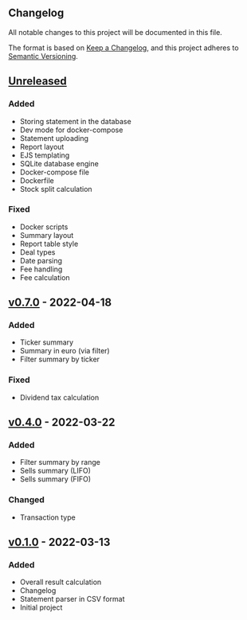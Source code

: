 ## Changelog

All notable changes to this project will be documented in this file.

The format is based on [Keep a Changelog](https://keepachangelog.com/en/1.0.0/),
and this project adheres to [Semantic Versioning](https://semver.org/spec/v2.0.0.html).

## [Unreleased]

### Added

-   Storing statement in the database
-   Dev mode for docker-compose
-   Statement uploading
-   Report layout
-   EJS templating
-   SQLite database engine
-   Docker-compose file
-   Dockerfile
-   Stock split calculation

### Fixed

-   Docker scripts
-   Summary layout
-   Report table style
-   Deal types
-   Date parsing
-   Fee handling
-   Fee calculation

## [v0.7.0] - 2022-04-18

### Added

-   Ticker summary
-   Summary in euro (via filter)
-   Filter summary by ticker

### Fixed

-   Dividend tax calculation

## [v0.4.0] - 2022-03-22

### Added

-   Filter summary by range
-   Sells summary (LIFO)
-   Sells summary (FIFO)

### Changed

-   Transaction type

## [v0.1.0] - 2022-03-13

### Added

-   Overall result calculation
-   Changelog
-   Statement parser in CSV format
-   Initial project

[unreleased]: https://github.com/pavelgrin/revolut_investments/compare/v0.7.0...HEAD
[v0.7.0]: https://github.com/pavelgrin/revolut_investments/compare/v0.4.0...v0.7.0
[v0.4.0]: https://github.com/pavelgrin/revolut_investments/compare/v0.1.0...v0.4.0
[v0.1.0]: https://github.com/pavelgrin/revolut_investments/releases/v0.1.0
